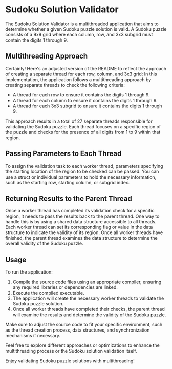# Sudoku Solution Validator

The Sudoku Solution Validator is a multithreaded application that aims to determine whether a given Sudoku puzzle solution is valid. A Sudoku puzzle consists of a 9x9 grid where each column, row, and 3x3 subgrid must contain the digits 1 through 9.

## Multithreading Approach
Certainly! Here's an adjusted version of the README to reflect the approach of creating a separate thread for each row, column, and 3x3 grid:
In this implementation, the application follows a multithreading approach by creating separate threads to check the following criteria:

- A thread for each row to ensure it contains the digits 1 through 9.
- A thread for each column to ensure it contains the digits 1 through 9.
- A thread for each 3x3 subgrid to ensure it contains the digits 1 through 9.

This approach results in a total of 27 separate threads responsible for validating the Sudoku puzzle. Each thread focuses on a specific region of the puzzle and checks for the presence of all digits from 1 to 9 within that region.

## Passing Parameters to Each Thread

To assign the validation task to each worker thread, parameters specifying the starting location of the region to be checked can be passed. You can use a struct or individual parameters to hold the necessary information, such as the starting row, starting column, or subgrid index.

## Returning Results to the Parent Thread

Once a worker thread has completed its validation check for a specific region, it needs to pass the results back to the parent thread. One way to handle this is by using a shared data structure accessible to all threads. Each worker thread can set its corresponding flag or value in the data structure to indicate the validity of its region. Once all worker threads have finished, the parent thread examines the data structure to determine the overall validity of the Sudoku puzzle.

## Usage

To run the application:

1. Compile the source code files using an appropriate compiler, ensuring any required libraries or dependencies are linked.
2. Execute the compiled executable.
3. The application will create the necessary worker threads to validate the Sudoku puzzle solution.
4. Once all worker threads have completed their checks, the parent thread will examine the results and determine the validity of the Sudoku puzzle.

Make sure to adjust the source code to fit your specific environment, such as the thread creation process, data structures, and synchronization mechanisms if necessary.

Feel free to explore different approaches or optimizations to enhance the multithreading process or the Sudoku solution validation itself.

Enjoy validating Sudoku puzzle solutions with multithreading!